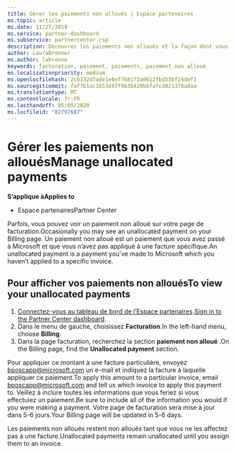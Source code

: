 ```yaml
---
title: Gérer les paiements non alloués | Espace partenaires
ms.topic: article
ms.date: 11/27/2019
ms.service: partner-dashboard
ms.subservice: partnercenter-csp
description: Découvrez les paiements non alloués et la façon dont vous pouvez les appliquer à vos factures.
author: LauraBrenner
ms.author: labrenne
keywords: facturation, paiement, paiements, paiement non alloué
ms.localizationpriority: medium
ms.openlocfilehash: 2cb132d7ade1e6ef7b8172a0612fbd53bf24def1
ms.sourcegitcommit: faf7b1ac1653497f963b428bbfafcd821378adaa
ms.translationtype: MT
ms.contentlocale: fr-FR
ms.lasthandoff: 05/05/2020
ms.locfileid: "82797687"
---
```

# <a name="manage-unallocated-payments"></a><span data-ttu-id="854a3-104">Gérer les paiements non alloués</span><span class="sxs-lookup"><span data-stu-id="854a3-104">Manage unallocated payments</span></span>

<span data-ttu-id="854a3-105">**S’applique à**</span><span class="sxs-lookup"><span data-stu-id="854a3-105">**Applies to**</span></span>

- <span data-ttu-id="854a3-106">Espace partenaires</span><span class="sxs-lookup"><span data-stu-id="854a3-106">Partner Center</span></span>

<span data-ttu-id="854a3-107">Parfois, vous pouvez voir un paiement non alloué sur votre page de facturation.</span><span class="sxs-lookup"><span data-stu-id="854a3-107">Occasionally you may see an unallocated payment on your Billing page.</span></span> <span data-ttu-id="854a3-108">Un paiement non alloué est un paiement que vous avez passé à Microsoft et que vous n’avez pas appliqué à une facture spécifique.</span><span class="sxs-lookup"><span data-stu-id="854a3-108">An unallocated payment is a payment you’ve made to Microsoft which you haven’t applied to a specific invoice.</span></span>

## <a name="to-view-your-unallocated-payments"></a><span data-ttu-id="854a3-109">Pour afficher vos paiements non alloués</span><span class="sxs-lookup"><span data-stu-id="854a3-109">To view your unallocated payments</span></span>

1.  <span data-ttu-id="854a3-110">[Connectez-vous au tableau de bord de l’Espace partenaires](https://partner.microsoft.com/en-us/dashboard/home).</span><span class="sxs-lookup"><span data-stu-id="854a3-110">[Sign in to the Partner Center dashboard](https://partner.microsoft.com/en-us/dashboard/home).</span></span>
2.  <span data-ttu-id="854a3-111">Dans le menu de gauche, choisissez **Facturation**.</span><span class="sxs-lookup"><span data-stu-id="854a3-111">In the left-hand menu, choose **Billing**.</span></span>
3.  <span data-ttu-id="854a3-112">Dans la page facturation, recherchez la section **paiement non alloué** .</span><span class="sxs-lookup"><span data-stu-id="854a3-112">On the Billing page, find the **Unallocated payment** section.</span></span> 

<span data-ttu-id="854a3-113">Pour appliquer ce montant à une facture particulière, envoyez bposcapp@microsoft.com un e-mail et indiquez la facture à laquelle appliquer ce paiement.</span><span class="sxs-lookup"><span data-stu-id="854a3-113">To apply this amount to a particular invoice, email bposcapp@microsoft.com and tell us which invoice to apply this payment to.</span></span> <span data-ttu-id="854a3-114">Veillez à inclure toutes les informations que vous feriez si vous effectuiez un paiement.</span><span class="sxs-lookup"><span data-stu-id="854a3-114">Be sure to include all of the information you would if you were making a payment.</span></span> <span data-ttu-id="854a3-115">Votre page de facturation sera mise à jour dans 5-6 jours.</span><span class="sxs-lookup"><span data-stu-id="854a3-115">Your Billing page will be updated in 5-6 days.</span></span> 

<span data-ttu-id="854a3-116">Les paiements non alloués restent non alloués tant que vous ne les affectez pas à une facture.</span><span class="sxs-lookup"><span data-stu-id="854a3-116">Unallocated payments remain unallocated until you assign them to an invoice.</span></span> 

